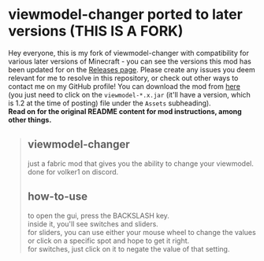 # viewmodel-changer ported to later versions (THIS IS A FORK)
Hey everyone, this is my fork of viewmodel-changer with compatibility for various later versions of Minecraft - you can see the versions this mod has been updated for on the [Releases page](https://github.com/CyberFlameGO/viewmodel-changer/releases). Please create any issues you deem relevant for me to resolve in this repository, or check out other ways to contact me on my GitHub profile! You can download the mod from [here](https://github.com/CyberFlameGO/viewmodel-changer/releases/latest) \(you just need to click on the `viewmodel-*.x.jar` \(it'll have a version, which is 1.2 at the time of posting\) file under the `Assets` subheading\).  
**Read on for the original README content for mod instructions, among other things.**

> ## viewmodel-changer
> just a fabric mod that gives you the ability to change your viewmodel.  
> done for volker1 on discord.  
> ## how-to-use
> to open the gui, press the BACKSLASH key.  
> inside it, you'll see switches and sliders.  
> for sliders, you can use either your mouse wheel to change the values or click on a specific spot and hope to get it right.  
> for switches, just click on it to negate the value of that setting.  
